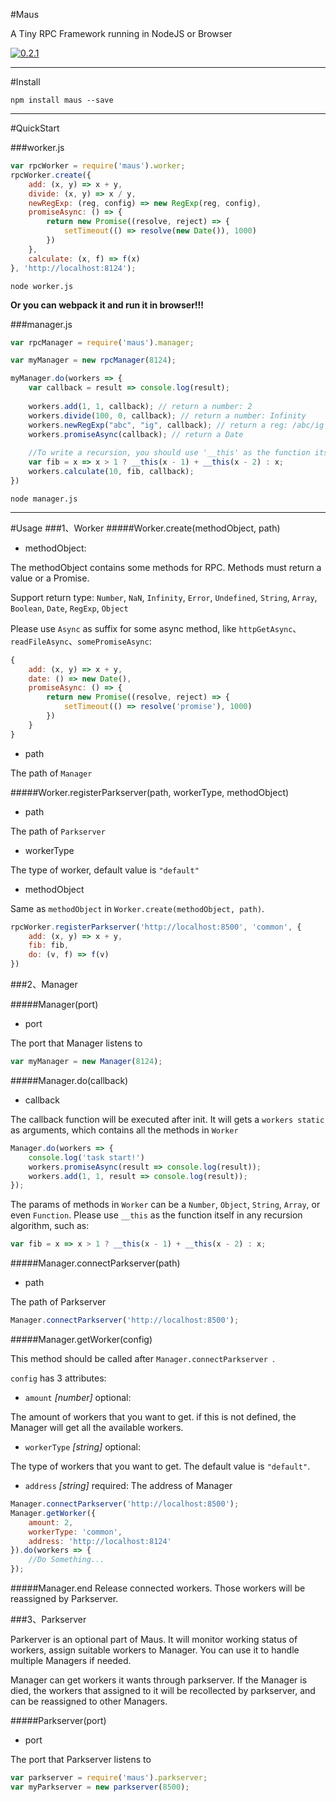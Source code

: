 #Maus 

A Tiny RPC Framework running in NodeJS or Browser


[![0.2.1](https://badge.fury.io/js/maus.svg)](https://badge.fury.io/js/maus)

------

#Install
```
npm install maus --save
```

------
#QuickStart

###worker.js

```js
var rpcWorker = require('maus').worker;
rpcWorker.create({
    add: (x, y) => x + y,
    divide: (x, y) => x / y,
    newRegExp: (reg, config) => new RegExp(reg, config),
    promiseAsync: () => {
        return new Promise((resolve, reject) => {
            setTimeout(() => resolve(new Date()), 1000)
        })
    },
    calculate: (x, f) => f(x)
}, 'http://localhost:8124');
```
```
node worker.js
```
__Or you can webpack it and run it in browser!!!__

###manager.js

```js
var rpcManager = require('maus').manager;

var myManager = new rpcManager(8124);

myManager.do(workers => {
	var callback = result => console.log(result);
	
	workers.add(1, 1, callback); // return a number: 2
	workers.divide(100, 0, callback); // return a number: Infinity
	workers.newRegExp("abc", "ig", callback); // return a reg: /abc/ig
	workers.promiseAsync(callback); // return a Date
	
	//To write a recursion, you should use '__this' as the function itself 
	var fib = x => x > 1 ? __this(x - 1) + __this(x - 2) : x;
	workers.calculate(10, fib, callback);
})

```

```
node manager.js
```
------
#Usage
###1、Worker
#####Worker.create(methodObject, path)

- methodObject: 

The methodObject contains some methods for RPC. Methods must return a value or a Promise. 

Support return type:
`Number`, `NaN`, `Infinity`, `Error`, `Undefined`, `String`, `Array`, `Boolean`, `Date`, `RegExp`, `Object`

Please use `Async` as suffix for some async method, like `httpGetAsync`、`readFileAsync`、`somePromiseAsync`:

```js
{
	add: (x, y) => x + y,
	date: () => new Date(),
	promiseAsync: () => {
        return new Promise((resolve, reject) => {
            setTimeout(() => resolve('promise'), 1000)
        })
    }
}
```

- path

The path of `Manager`


#####Worker.registerParkserver(path, workerType, methodObject)
- path

The path of `Parkserver`

- workerType

The type of worker, default value is `"default"`

- methodObject

Same as `methodObject` in  `Worker.create(methodObject, path)`.

```js
rpcWorker.registerParkserver('http://localhost:8500', 'common', {
    add: (x, y) => x + y,
    fib: fib,
    do: (v, f) => f(v)
})
```

###2、Manager

#####Manager(port)
- port

The port that Manager listens to

```js
var myManager = new Manager(8124);
```

#####Manager.do(callback)
- callback

The callback function will be executed after init. It will gets a `workers static` as arguments, which contains all the methods in `Worker`

```js
Manager.do(workers => {
    console.log('task start!')
    workers.promiseAsync(result => console.log(result));
    workers.add(1, 1, result => console.log(result));
});
```

The params of methods in `Worker` can be a `Number`, `Object`, `String`, `Array`, or even `Function`. Please use `__this` as the function itself in any recursion algorithm, such as:

```js
var fib = x => x > 1 ? __this(x - 1) + __this(x - 2) : x;
```

#####Manager.connectParkserver(path)
- path

The path of Parkserver

```js
Manager.connectParkserver('http://localhost:8500');
```

#####Manager.getWorker(config)

This method should be called after `Manager.connectParkserver `.

`config` has 3 attributes:

- `amount` _[number]_ optional: 

The amount of workers that you want to get. if this is not defined, the Manager will get all the available workers.

- `workerType` _[string]_ optional: 

The type of workers that you want to get. The default value is `"default"`.

- `address` _[string]_ required: The address of Manager

```js
Manager.connectParkserver('http://localhost:8500');
Manager.getWorker({
    amount: 2,
    workerType: 'common',
    address: 'http://localhost:8124'
}).do(workers => {
	//Do Something...
});
```
#####Manager.end
Release connected workers. Those workers will be reassigned by Parkserver.




###3、Parkserver

Parkerver is an optional part of Maus. It will monitor working status of workers, assign suitable workers to Manager. You can use it to handle multiple Managers if needed.

Manager can get workers it wants through parkserver. If the Manager is died, the workers that assigned to it will be recollected by parkserver, and can be reassigned to other Managers.

#####Parkserver(port)
- port

The port that Parkserver listens to

```js
var parkserver = require('maus').parkserver;
var myParkserver = new parkserver(8500);
```